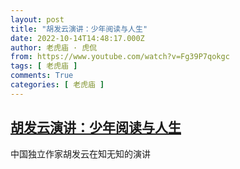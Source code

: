 ```yaml
---
layout: post
title: "胡发云演讲：少年阅读与人生"
date: 2022-10-14T14:48:17.000Z
author: 老虎庙 · 虎侃
from: https://www.youtube.com/watch?v=Fg39P7qokgc
tags: [ 老虎庙 ]
comments: True
categories: [ 老虎庙 ]
---
```

<!--1665758897000-->
[胡发云演讲：少年阅读与人生](https://www.youtube.com/watch?v=Fg39P7qokgc)
------

<div>
中国独立作家胡发云在知无知的演讲
</div>
